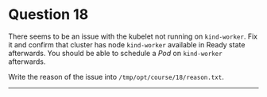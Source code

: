# Question 18

There seems to be an issue with the kubelet not running on `kind-worker`. Fix it and confirm that cluster has node `kind-worker` available in Ready state afterwards. You should be able to schedule a *Pod* on `kind-worker` afterwards.

Write the reason of the issue into `/tmp/opt/course/18/reason.txt`.

---
